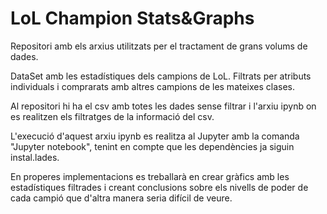 # LoL Champion Stats&Graphs
 Repositori amb els arxius utilitzats per el tractament de grans volums de dades.

 DataSet amb les estadístiques dels campions de LoL. Filtrats per atributs individuals i comprarats amb altres 
 campions de les mateixes clases. 

 Al repositori hi ha el csv amb totes les dades sense filtrar i l'arxiu ipynb on es realitzen els filtratges 
 de la informació del csv.

 L'execució d'aquest arxiu ipynb es realitza al Jupyter amb la comanda "Jupyter notebook", tenint en compte
 que les dependències ja siguin instal.lades.


 En properes implementacions es treballarà en crear gràfics amb les estadístiques filtrades i creant conclusions
 sobre els nivells de poder de cada campió que d'altra manera seria difícil de veure.
